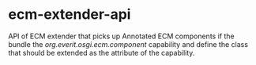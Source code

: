 ecm-extender-api
================

API of ECM extender that picks up Annotated ECM components if the bundle
the _org.everit.osgi.ecm.component_ capability and define the class that
should be extended as the attribute of the capability.
